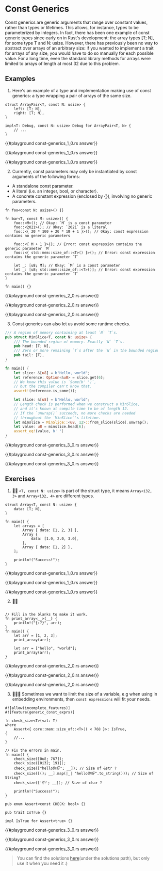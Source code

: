 # Const Generics
Const generics are generic arguments that range over constant values, rather than types or lifetimes. This allows, for instance, types to be parameterized by integers. In fact, there has been one example of const generic types since early on in Rust's development: the array types [T; N], for some type T and N: usize. However, there has previously been no way to abstract over arrays of an arbitrary size: if you wanted to implement a trait for arrays of any size, you would have to do so manually for each possible value. For a long time, even the standard library methods for arrays were limited to arrays of length at most 32 due to this problem.

## Examples
1. Here's an example of a type and implementation making use of const generics: a type wrapping a pair of arrays of the same size.
```rust,editable
struct ArrayPair<T, const N: usize> {
    left: [T; N],
    right: [T; N],
}

impl<T: Debug, const N: usize> Debug for ArrayPair<T, N> {
    // ...
}
```

{{#playground const-generics_1_0.rs answer}}

{{#playground const-generics_1_0.rs answer}}

{{#playground const-generics_1_0.rs answer}}


2. Currently, const parameters may only be instantiated by const arguments of the following forms:

- A standalone const parameter.
- A literal (i.e. an integer, bool, or character).
- A concrete constant expression (enclosed by {}), involving no generic parameters.
  
```rust,editable
fn foo<const N: usize>() {}

fn bar<T, const M: usize>() {
    foo::<M>(); // Okay: `M` is a const parameter
    foo::<2021>(); // Okay: `2021` is a literal
    foo::<{ 20 * 100 + 20 * 10 + 1 }>(); // Okay: const expression contains no generic parameters

    foo::<{ M + 1 }>(); // Error: const expression contains the generic parameter `M`
    foo::<{ std::mem::size_of::<T>() }>(); // Error: const expression contains the generic parameter `T`

    let _: [u8; M]; // Okay: `M` is a const parameter
    let _: [u8; std::mem::size_of::<T>()]; // Error: const expression contains the generic parameter `T`
}

fn main() {}
```

{{#playground const-generics_2_0.rs answer}}

{{#playground const-generics_2_0.rs answer}}

{{#playground const-generics_2_0.rs answer}}

3. Const generics can also let us avoid some runtime checks.
```rust
/// A region of memory containing at least `N` `T`s.
pub struct MinSlice<T, const N: usize> {
    /// The bounded region of memory. Exactly `N` `T`s.
    pub head: [T; N],
    /// Zero or more remaining `T`s after the `N` in the bounded region.
    pub tail: [T],
}

fn main() {
    let slice: &[u8] = b"Hello, world";
    let reference: Option<&u8> = slice.get(6);
    // We know this value is `Some(b' ')`,
    // but the compiler can't know that.
    assert!(reference.is_some());

    let slice: &[u8] = b"Hello, world";
    // Length check is performed when we construct a MinSlice,
    // and it's known at compile time to be of length 12.
    // If the `unwrap()` succeeds, no more checks are needed
    // throughout the `MinSlice`'s lifetime.
    let minslice = MinSlice::<u8, 12>::from_slice(slice).unwrap();
    let value: u8 = minslice.head[6];
    assert_eq!(value, b' ')
}
```

{{#playground const-generics_3_0.rs answer}}

{{#playground const-generics_3_0.rs answer}}

{{#playground const-generics_3_0.rs answer}}


## Exercises
1. 🌟🌟 `<T, const N: usize>` is part of the struct type, it means `Array<i32, 3>` and `Array<i32, 4>` are different types.
   
```rust,editable
struct Array<T, const N: usize> {
    data: [T; N],
}

fn main() {
    let arrays = [
        Array { data: [1, 2, 3] },
        Array {
            data: [1.0, 2.0, 3.0],
        },
        Array { data: [1, 2] },
    ];

    println!("Success!");
}
```

{{#playground const-generics_1_0.rs answer}}

{{#playground const-generics_1_0.rs answer}}

{{#playground const-generics_1_0.rs answer}}

2. 🌟🌟 
```rust,editable

// Fill in the blanks to make it work.
fn print_array<__>(__) {
    println!("{:?}", arr);
}
fn main() {
    let arr = [1, 2, 3];
    print_array(arr);

    let arr = ["hello", "world"];
    print_array(arr);
}
```

{{#playground const-generics_2_0.rs answer}}

{{#playground const-generics_2_0.rs answer}}

{{#playground const-generics_2_0.rs answer}}

3. 🌟🌟🌟 Sometimes we want to limit the size of a variable, e.g when using in embedding environments, then `const expressions` will fit your needs.
   
```rust,editable
#![allow(incomplete_features)]
#![feature(generic_const_exprs)]

fn check_size<T>(val: T)
where
    Assert<{ core::mem::size_of::<T>() < 768 }>: IsTrue,
{
    //...
}

// Fix the errors in main.
fn main() {
    check_size([0u8; 767]);
    check_size([0i32; 191]);
    check_size(["hello你好"; __]); // Size of &str ?
    check_size([(); __].map(|_| "hello你好".to_string())); // Size of String?
    check_size(['中'; __]); // Size of char ?

    println!("Success!");
}

pub enum Assert<const CHECK: bool> {}

pub trait IsTrue {}

impl IsTrue for Assert<true> {}
```

{{#playground const-generics_3_0.rs answer}}

{{#playground const-generics_3_0.rs answer}}

{{#playground const-generics_3_0.rs answer}}

> You can find the solutions [here](https://github.com/sunface/rust-by-practice)(under the solutions path), but only use it when you need it :)
